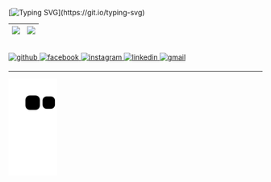 [![Typing SVG](https://readme-typing-svg.herokuapp.com?font=&color=white&width=650&height=30&lines=print(+%22Ol%C3%A1+dev!+Eu+sou+Matheus%2C+e+esse+%C3%A9+meu+GitHub%22+))](https://git.io/typing-svg)

<img src="https://github-readme-stats.vercel.app/api?username=mth-gama&show_icons=true&theme=react&include_all_commits=true">|<a><img src="https://github-readme-stats.vercel.app/api/top-langs/?username=mth-gama&show_icons=true&theme=react&layout=compact" height="150"></a>
|--|--|

<br/>  
<a href="https://github.com/a](https://github.com/mth-gama" target="_blank">
<img src=https://img.shields.io/badge/github-%23000000.svg?&style=for-the-badge&logo=github&logoColor=white alt=github style="margin-bottom: 5px;" />
</a>
<a href="https://www.facebook.com/matheus.gamamalagoline/" target="_blank">
<img src=https://img.shields.io/badge/facebook-%232E87FB.svg?&style=for-the-badge&logo=facebook&logoColor=white alt=facebook style="margin-bottom: 5px;" />
</a>
<a href="https://www.instagram.com/mth_gama/" target="_blank">
<img src=https://img.shields.io/badge/instagram-purple.svg?&style=for-the-badge&logo=instagram&logoColor=white alt=instagram style="margin-bottom: 5px;" />
</a>
<a href="https://www.linkedin.com/in/matheus-gama-032516181/" target="_blank">
<img src=https://img.shields.io/badge/linkedin-%231E77B5.svg?&style=for-the-badge&logo=linkedin&logoColor=white alt=linkedin style="margin-bottom: 5px;" />
</a>  
<a href="matheusgama821@gmail.com" target="_blank">
<img src=https://img.shields.io/badge/gmail-red.svg?&style=for-the-badge&logo=gmail&logoColor=white alt=gmail style="margin-bottom: 5px;" />
</a>
<br />

----
![snake gif](https://github.com/mth-gama/mth-gama/blob/output/github-contribution-grid-snake.svg)
